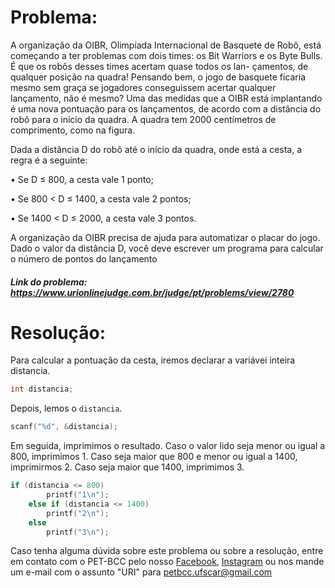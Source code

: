 # Problema:
A organização da OIBR, Olimpíada Internacional de Basquete de Robô, está começando a ter problemas com dois times: os Bit Warriors e os Byte Bulls. É que os robôs desses times acertam quase todos os lan- çamentos, de qualquer posição na quadra! Pensando bem, o jogo de basquete ficaria mesmo sem graça se jogadores conseguissem acertar qualquer lançamento, não é mesmo? Uma das medidas que a OIBR está implantando é uma nova pontuação para os lançamentos, de acordo com a distância do robô para o início da quadra. A quadra tem 2000 centímetros de comprimento, como na figura.

Dada a distância D do robô até o início da quadra, onde está a cesta, a regra é a seguinte:

• Se D ≤ 800, a cesta vale 1 ponto;

• Se 800 < D ≤ 1400, a cesta vale 2 pontos;

• Se 1400 < D ≤ 2000, a cesta vale 3 pontos.

A organização da OIBR precisa de ajuda para automatizar o placar do jogo. Dado o valor da distância D, você deve escrever um programa para calcular o número de pontos do lançamento
 
##### Link do problema: https://www.urionlinejudge.com.br/judge/pt/problems/view/2780
 
 
# Resolução:
 
Para calcular a pontuação da cesta, iremos declarar a variávei inteira distancia.

```c
int distancia;
```

Depois, lemos o `distancia`.

```c
scanf("%d", &distancia);
```

Em seguida, imprimimos o resultado. Caso o valor lido seja menor ou igual a 800, imprimimos 1. Caso seja maior que 800 e menor ou igual a 1400, imprimirmos 2. Caso seja maior que 1400, imprimimos 3.

```c
if (distancia <= 800)
		printf("1\n");
	else if (distancia <= 1400)
		printf("2\n");
	else
		printf("3\n");

```
 
Caso tenha alguma dúvida sobre este problema ou sobre a resolução, entre em contato com o PET-BCC pelo nosso
[Facebook](https://www.facebook.com/petbcc/),
[Instagram](https://www.instagram.com/petbcc.ufscar/)
ou nos mande um e-mail com o assunto "URI" para  petbcc.ufscar@gmail.com
